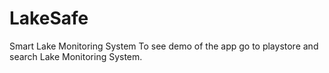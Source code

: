 # LakeSafe
Smart Lake Monitoring System
To see demo of the app go to playstore and search Lake Monitoring System.
